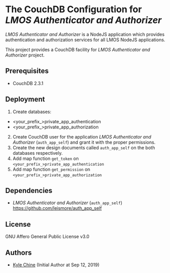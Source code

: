 # The CouchDB Configuration for *LMOS Authenticator and Authorizer*

*LMOS Authenticator and Authorizer* is a NodeJS application which provides authentication and authorization services for all LMOS NodeJS applications.

This project provides a CouchDB facility for *LMOS Authenticator and Authorizer* project.

## Prerequisites

* CouchDB 2.3.1

## Deployment

1. Create databases:
  * <your_prefix_>private_app_authentication
  * <your_prefix_>private_app_authorization
2. Create CouchDB user for the application *LMOS Authenticator and Authorizer* (`auth_app_self`) and grant it with the proper permissions.
3. Create the new design documents called `auth_app_self` on the both databases respectively.
4. Add map function `get_token` on `<your_prefix_>private_app_authentication`
5. Add map function `get_permission` on `<your_prefix_>private_app_authorization`

## Dependencies

- *LMOS Authenticator and Authorizer* (`auth_app_self`) <https://github.com/leismore/auth_app_self>

## License

GNU Affero General Public License v3.0

## Authors

* [Kyle Chine](https://www.kylechine.name) (Initial Author at Sep 12, 2019)
